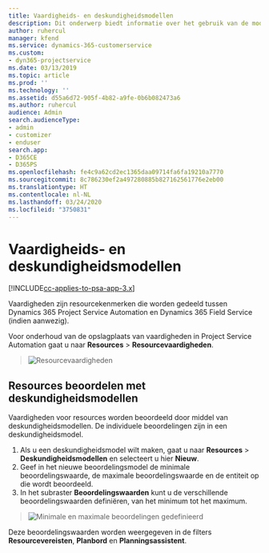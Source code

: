 ```yaml
---
title: Vaardigheids- en deskundigheidsmodellen
description: Dit onderwerp biedt informatie over het gebruik van de modellen voor vaardigheden en deskundigheid.
author: ruhercul
manager: kfend
ms.service: dynamics-365-customerservice
ms.custom:
- dyn365-projectservice
ms.date: 03/13/2019
ms.topic: article
ms.prod: ''
ms.technology: ''
ms.assetid: d55a6d72-905f-4b82-a9fe-0b6b082473a6
ms.author: ruhercul
audience: Admin
search.audienceType:
- admin
- customizer
- enduser
search.app:
- D365CE
- D365PS
ms.openlocfilehash: fe4c9a62cd2ec1365daa09714fa6fa19210a7770
ms.sourcegitcommit: 8c786230ef2a497280885b827162561776e2eb00
ms.translationtype: HT
ms.contentlocale: nl-NL
ms.lasthandoff: 03/24/2020
ms.locfileid: "3750831"
---
```

# <a name="skills-and-proficiency-models"></a>Vaardigheids- en deskundigheidsmodellen

[!INCLUDE[cc-applies-to-psa-app-3.x](../includes/cc-applies-to-psa-app-3x.md)]

Vaardigheden zijn resourcekenmerken die worden gedeeld tussen Dynamics 365 Project Service Automation en Dynamics 365 Field Service (indien aanwezig). 

Voor onderhoud van de opslagplaats van vaardigheden in Project Service Automation gaat u naar **Resources** \> **Resourcevaardigheden**. 

> ![Resourcevaardigheden](media/Resource-Management-image84.png)

## <a name="use-proficiency-models-to-rate-resources"></a>Resources beoordelen met deskundigheidsmodellen

Vaardigheden voor resources worden beoordeeld door middel van deskundigheidsmodellen. De individuele beoordelingen zijn in een deskundigheidsmodel. 

1. Als u een deskundigheidsmodel wilt maken, gaat u naar **Resources** \> **Deskundigheidsmodellen** en selecteert u hier **Nieuw**.
2. Geef in het nieuwe beoordelingsmodel de minimale beoordelingswaarde, de maximale beoordelingswaarde en de entiteit op die wordt beoordeeld.
3. In het subraster **Beoordelingswaarden** kunt u de verschillende beoordelingswaarden definiëren, van het minimum tot het maximum.

> ![Minimale en maximale beoordelingen gedefinieerd](media/Resource-Management-image85.png)

Deze beoordelingswaarden worden weergegeven in de filters **Resourcevereisten**, **Planbord** en **Planningsassistent**.
